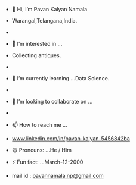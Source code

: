 - 👋 Hi, I’m Pavan Kalyan Namala
- Warangal,Telangana,India.
- 
- 👀 I’m interested in ...
- Collecting antiques.
- 
- 🌱 I’m currently learning ...Data Science.
- 
- 💞️ I’m looking to collaborate on ...
- 
- 📫 How to reach me ...

- www.linkedin.com/in/pavan-kalyan-5456842ba
- 😄 Pronouns: ...He / Him
- ⚡ Fun fact: ...March-12-2000
- mail id : pavannamala.np@gmail.com

<!---
PavanNamala/PavanNamala is a ✨ special ✨ repository because its `README.md` (this file) appears on your GitHub profile.
You can click the Preview link to take a look at your changes.
--->
